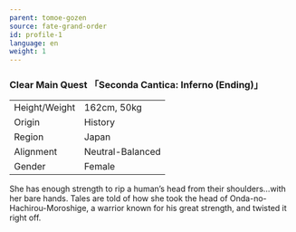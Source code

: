 ```yaml
---
parent: tomoe-gozen
source: fate-grand-order
id: profile-1
language: en
weight: 1
---
```


### Clear Main Quest 「Seconda Cantica: Inferno (Ending)」

<table>
  <tr><td>Height/Weight</td><td>162cm, 50kg</td></tr>
  <tr><td>Origin</td><td>History</td></tr>
  <tr><td>Region</td><td>Japan</td></tr>
  <tr><td>Alignment</td><td>Neutral-Balanced</td></tr>
  <tr><td>Gender</td><td>Female</td></tr>
</table>

She has enough strength to rip a human’s head from their shoulders…with her bare hands. Tales are told of how she took the head of Onda-no-Hachirou-Moroshige, a warrior known for his great strength, and twisted it right off.
